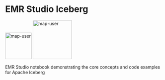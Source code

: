# EMR Studio Iceberg

<img width="85" alt="map-user" src="https://img.shields.io/badge/views-303-green"> <img width="125" alt="map-user" src="https://img.shields.io/badge/unique visits-119-green">

EMR Studio notebook demonstrating the core concepts and code examples for Apache Iceberg
